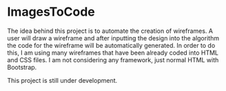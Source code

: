 # ImagesToCode
The idea behind this project is to automate the creation of wireframes.
A user will draw a wireframe and after inputting the design into the algorithm the code for the wireframe will be automatically generated.
In order to do this, I am using many wireframes that have been already coded into HTML and CSS files. I am not considering any framework, just normal HTML with Bootstrap.

This project is still under development.
